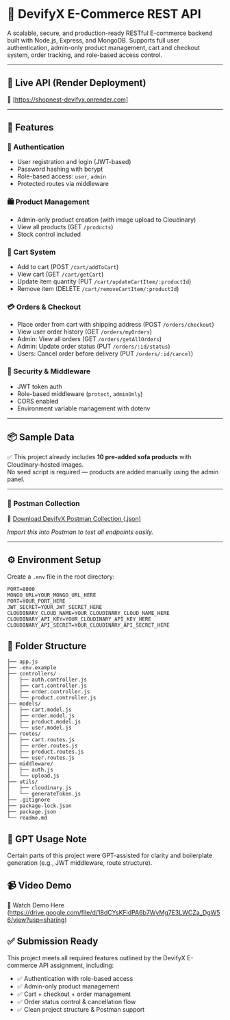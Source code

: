 # 🛒 DevifyX E-Commerce REST API

A scalable, secure, and production-ready RESTful E-commerce backend built with Node.js, Express, and MongoDB. Supports full user authentication, admin-only product management, cart and checkout system, order tracking, and role-based access control.

---

## 🚀 Live API (Render Deployment)

🔗 [https://shopnest-devifyx.onrender.com]

---

## 📁 Features

### 👥 Authentication
- User registration and login (JWT-based)
- Password hashing with bcrypt
- Role-based access: `user`, `admin`
- Protected routes via middleware

### 🛍️ Product Management
- Admin-only product creation (with image upload to Cloudinary)
- View all products (GET `/products`)
- Stock control included

### 🛒 Cart System
- Add to cart (POST `/cart/addToCart`)
- View cart (GET `/cart/getCart`)
- Update item quantity (PUT `/cart/updateCartItem/:productId`)
- Remove item (DELETE `/cart/removeCartItem/:productId`)

### 💳 Orders & Checkout
- Place order from cart with shipping address (POST `/orders/checkout`)
- View user order history (GET `/orders/myOrders`)
- Admin: View all orders (GET `/orders/getAllOrders`)
- Admin: Update order status (PUT `/orders/:id/status`)
- Users: Cancel order before delivery (PUT `/orders/:id/cancel`)

### 🔐 Security & Middleware
- JWT token auth
- Role-based middleware (`protect`, `adminOnly`)
- CORS enabled
- Environment variable management with dotenv

---

## 📦 Sample Data

✅ This project already includes **10 pre-added sofa products** with Cloudinary-hosted images.  
No seed script is required — products are added manually using the admin panel.

---

### 🧪 Postman Collection

📄 [Download DevifyX Postman Collection (.json)](https://drive.google.com/file/d/1RCih3o0JnEkGOvBr5WwurnrN4AVr9Cr9/view?usp=sharing)

_Import this into Postman to test all endpoints easily._


---

## ⚙️ Environment Setup

Create a `.env` file in the root directory:

```env
PORT=8000
MONGO_URL=YOUR_MONGO_URL_HERE
PORT=YOUR_PORT_HERE
JWT_SECRET=YOUR_JWT_SECRET_HERE
CLOUDINARY_CLOUD_NAME=YOUR_CLOUDINARY_CLOUD_NAME_HERE
CLOUDINARY_API_KEY=YOUR_CLOUDINARY_API_KEY_HERE
CLOUDINARY_API_SECRET=YOUR_CLOUDINARY_API_SECRET_HERE
```

## 📂 Folder Structure

```
├── app.js
├── .env.example
├── controllers/
│   ├── auth.controller.js
│   ├── cart.controller.js
│   ├── order.controller.js
│   └── product.controller.js
├── models/
│   ├── cart.model.js
│   ├── order.model.js
│   ├── product.model.js
│   └── user.model.js
├── routes/
│   ├── cart.routes.js
│   ├── order.routes.js
│   ├── product.routes.js
│   └── user.routes.js
├── middleware/
│   ├── auth.js
│   └── upload.js
├── utils/
│   ├── cloudinary.js
│   └── generateToken.js
├── .gitignore
├── package-lock.json
├── package.json
└── readme.md
```

## 🤖 GPT Usage Note
Certain parts of this project were GPT-assisted for clarity and boilerplate generation (e.g., JWT middleware, route structure).

## 📹 Video Demo
🎥 Watch Demo Here
(https://drive.google.com/file/d/18dCYsKFidPA6b7WyMg7E3LWCZa_DgW56/view?usp=sharing)

## ✅ Submission Ready

This project meets all required features outlined by the DevifyX E-commerce API assignment, including:

- ✅ Authentication with role-based access
- ✅ Admin-only product management
- ✅ Cart + checkout + order management
- ✅ Order status control & cancellation flow
- ✅ Clean project structure & Postman support
